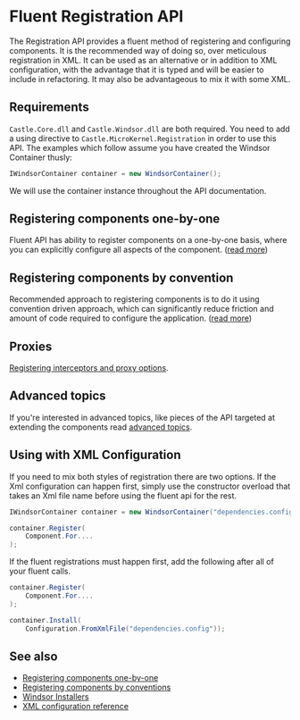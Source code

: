 # Fluent Registration API

The Registration API provides a fluent method of registering and configuring components. It is the recommended way of
doing so, over meticulous registration in XML. It can be used as an alternative or in addition to XML configuration,
with the advantage that it is typed and will be easier to include in refactoring. It may also be advantageous to mix it
with some XML.

## Requirements

`Castle.Core.dll` and `Castle.Windsor.dll` are both required. You need to add a using directive to
`Castle.MicroKernel.Registration` in order to use this API. The examples which follow assume you have created the
Windsor Container thusly:

```csharp
IWindsorContainer container = new WindsorContainer();
```

We will use the container instance throughout the API documentation.

## Registering components one-by-one

Fluent API has ability to register components on a one-by-one basis, where you can explicitly configure all aspects of
the component. ([read more](registering-components-one-by-one.md))

## Registering components by convention

Recommended approach to registering components is to do it using convention driven approach, which can significantly
reduce friction and amount of code required to configure the
application. ([read more](registering-components-by-conventions.md))

## Proxies

[Registering interceptors and proxy options](registering-interceptors-and-proxyoptions.md).

## Advanced topics

If you're interested in advanced topics, like pieces of the API targeted at extending the components
read [advanced topics](fluent-registration-api-extensions.md).

## Using with XML Configuration

If you need to mix both styles of registration there are two options. If the Xml configuration can happen first, simply
use the constructor overload that takes an Xml file name before using the fluent api for the rest.

```csharp
IWindsorContainer container = new WindsorContainer("dependencies.config");

container.Register(
	Component.For....
);
```

If the fluent registrations must happen first, add the following after all of your fluent calls.

```csharp
container.Register(
	Component.For....
);

container.Install(
    Configuration.FromXmlFile("dependencies.config"));
```

## See also

* [Registering components one-by-one](registering-components-one-by-one.md)
* [Registering components by conventions](registering-components-by-conventions.md)
* [Windsor Installers](installers.md)
* [XML configuration reference](xml-registration-reference.md)
